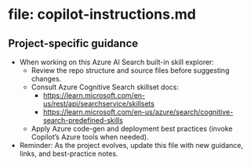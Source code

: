 # file: copilot-instructions.md

## Project-specific guidance

- When working on this Azure AI Search built-in skill explorer:
  - Review the repo structure and source files before suggesting changes.
  - Consult Azure Cognitive Search skillset docs:
    - https://learn.microsoft.com/en-us/rest/api/searchservice/skillsets
    - https://learn.microsoft.com/en-us/azure/search/cognitive-search-predefined-skills
  - Apply Azure code-gen and deployment best practices (invoke Copilot’s Azure tools when needed).
- Reminder: As the project evolves, update this file with new guidance, links, and best-practice notes.